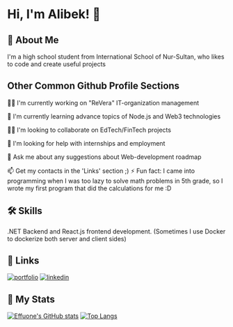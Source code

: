 
# Hi, I'm Alibek! 👋


## 🚀 About Me
I'm a high school student from International School of Nur-Sultan, who likes to code and create useful projects


## Other Common Github Profile Sections
👩‍💻 I'm currently working on "ReVera" IT-organization management

🧠 I'm currently learning advance topics of Node.js and Web3 technologies

👯‍♀️ I'm looking to collaborate on EdTech/FinTech projects 

🤔 I'm looking for help with internships and employment

💬 Ask me about any suggestions about Web-development roadmap

📫 Get my contacts in the 'Links' section ;)
⚡️ Fun fact: I came into programming when I was too lazy to solve math problems in 5th grade, so I wrote my first program that did the calculations for me :D


## 🛠 Skills
.NET Backend and React.js frontend development. (Sometimes I use Docker to dockerize both server and client sides)
## 🔗 Links
[![portfolio](https://img.shields.io/badge/my_portfolio-000?style=for-the-badge&logo=ko-fi&logoColor=white)](https://github.com/effuone)
[![linkedin](https://img.shields.io/badge/linkedin-0A66C2?style=for-the-badge&logo=linkedin&logoColor=white)](https://www.linkedin.com/in/alibek-seitov-2b7055243/)

## :dizzy: My Stats
[![Effuone's GitHub stats](https://github-readme-stats.vercel.app/api?username=effuone)](https://github.com/anuraghazra/github-readme-stats)
[![Top Langs](https://github-readme-stats.vercel.app/api/top-langs/?username=effuone)](https://github.com/anuraghazra/github-readme-stats)
